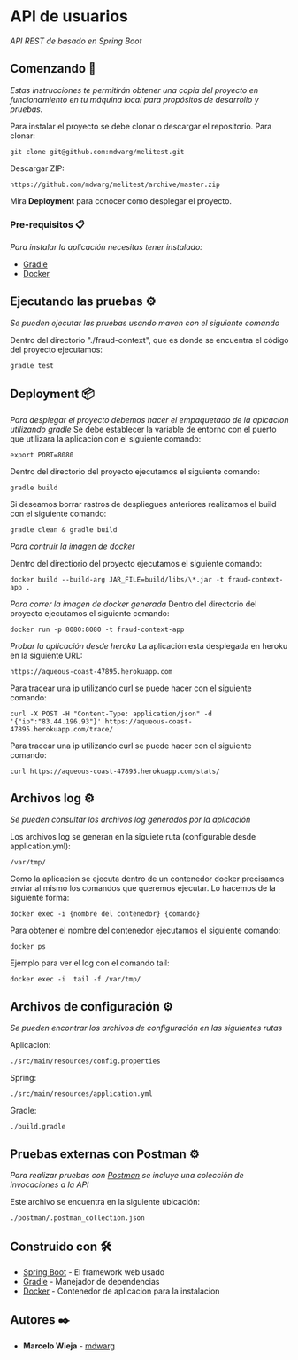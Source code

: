 # API de usuarios 

_API REST de basado en Spring Boot_

## Comenzando 🚀

_Estas instrucciones te permitirán obtener una copia del proyecto en funcionamiento en tu máquina local para propósitos de desarrollo y pruebas._

Para instalar el proyecto se debe clonar o descargar el repositorio.
Para clonar:
```
git clone git@github.com:mdwarg/melitest.git
```
Descargar ZIP:
```
https://github.com/mdwarg/melitest/archive/master.zip
```

Mira **Deployment** para conocer como desplegar el proyecto.


### Pre-requisitos 📋

_Para instalar la aplicación necesitas tener instalado:_

* [Gradle](https://gradle.org/install/)
* [Docker](https://docs.docker.com/install/)

## Ejecutando las pruebas ⚙️

_Se pueden ejecutar las pruebas usando maven con el siguiente comando_

Dentro del directorio "./fraud-context", que es donde se encuentra el código del proyecto ejecutamos:
```
gradle test
```
## Deployment 📦

_Para desplegar el proyecto debemos hacer el empaquetado de la apicacion utilizando gradle_
Se debe establecer la variable de entorno con el puerto que utilizara la aplicacion con el siguiente comando:
```
export PORT=8080
```
Dentro del directorio del proyecto ejecutamos el siguiente comando:
```
gradle build
```
Si deseamos borrar rastros de despliegues anteriores realizamos el build con el siguiente comando:
```
gradle clean & gradle build
```

_Para contruir la imagen de docker_

Dentro del directiorio del proyecto ejecutamos el siguiente comando:
```
docker build --build-arg JAR_FILE=build/libs/\*.jar -t fraud-context-app .
```

_Para correr la imagen de docker generada_
Dentro del directorio del proyecto ejecutamos el siguiente comando:
```
docker run -p 8080:8080 -t fraud-context-app
```

_Probar la aplicación desde heroku_
La aplicación esta desplegada en heroku en la siguiente URL:
```
https://aqueous-coast-47895.herokuapp.com
```
Para tracear una ip utilizando curl se puede hacer con el siguiente comando:
```
curl -X POST -H "Content-Type: application/json" -d '{"ip":"83.44.196.93"}' https://aqueous-coast-47895.herokuapp.com/trace/
```
Para tracear una ip utilizando curl se puede hacer con el siguiente comando:
```
curl https://aqueous-coast-47895.herokuapp.com/stats/
``` 

## Archivos log ⚙️

_Se pueden consultar los archivos log generados por la aplicación_

Los archivos log se generan en la siguiete ruta (configurable desde application.yml):
```
/var/tmp/
```
Como la aplicación se ejecuta dentro de un contenedor docker precisamos enviar al mismo los comandos que queremos ejecutar. Lo hacemos de la siguiente forma:
```
docker exec -i {nombre del contenedor} {comando}
```
Para obtener el nombre del contenedor ejecutamos el siguiente comando:
```
docker ps
```

Ejemplo para ver el log con el comando tail:
```
docker exec -i  tail -f /var/tmp/
```

## Archivos de configuración ⚙️

_Se pueden encontrar los archivos de configuración en las siguientes rutas_

Aplicación:
```
./src/main/resources/config.properties
```

Spring:
```
./src/main/resources/application.yml
```

Gradle:
```
./build.gradle
```

## Pruebas externas con Postman ⚙️

_Para realizar pruebas con [Postman](https://www.getpostman.com/) se incluye una colección de invocaciones a la API_

Este archivo se encuentra en la siguiente ubicación:
```
./postman/.postman_collection.json
```

## Construido con 🛠️

* [Spring Boot](http://spring.io/projects/spring-boot) - El framework web usado
* [Gradle](https://gradle.org/) - Manejador de dependencias
* [Docker](https://www.docker.com/) - Contenedor de aplicacion para la instalacion

## Autores ✒️

* **Marcelo Wieja** - [mdwarg](https://github.com/mdwarg)
